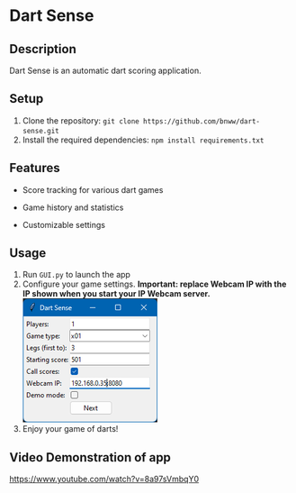 # Dart Sense

## Description
Dart Sense is an automatic dart scoring application.

## Setup
1. Clone the repository: `git clone https://github.com/bnww/dart-sense.git`
2. Install the required dependencies: `npm install requirements.txt`

## Features
- Score tracking for various dart games

- Game history and statistics
- Customizable settings


## Usage
1. Run `GUI.py` to launch the app
2. Configure your game settings. **Important: replace Webcam IP with the IP shown when you start your IP Webcam server.** ![alt text](images/set_up_screen.png)
3. Enjoy your game of darts!

## Video Demonstration of app
https://www.youtube.com/watch?v=8a97sVmbqY0

